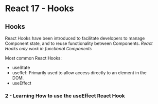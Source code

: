 # React 17 - Hooks

## Hooks
React Hooks have been introduced to facilitate developers to manage Component state, and to reuse functionality between Components.
_React Hooks only work in functional Components_

Most common React Hooks:
- useState
- useRef: Primarily used to allow access directly to an element in the DOM.
- useEffect


### 2 - Learning How to use the useEffect React Hook